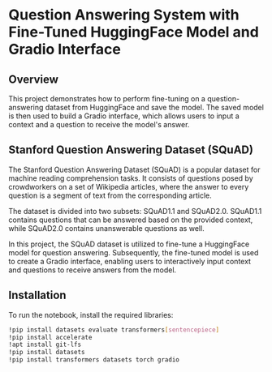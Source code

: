 # Question Answering System with Fine-Tuned HuggingFace Model and Gradio Interface

## Overview

This project demonstrates how to perform fine-tuning on a question-answering dataset from HuggingFace and save the model. The saved model is then used to build a Gradio interface, which allows users to input a context and a question to receive the model's answer.



## Stanford Question Answering Dataset (SQuAD)

The Stanford Question Answering Dataset (SQuAD) is a popular dataset for machine reading comprehension tasks. It consists of questions posed by crowdworkers on a set of Wikipedia articles, where the answer to every question is a segment of text from the corresponding article.

The dataset is divided into two subsets: SQuAD1.1 and SQuAD2.0. SQuAD1.1 contains questions that can be answered based on the provided context, while SQuAD2.0 contains unanswerable questions as well.

In this project, the SQuAD dataset is utilized to fine-tune a HuggingFace model for question answering. Subsequently, the fine-tuned model is used to create a Gradio interface, enabling users to interactively input context and questions to receive answers from the model.


## Installation

To run the notebook, install the required libraries:

```bash
!pip install datasets evaluate transformers[sentencepiece]
!pip install accelerate
!apt install git-lfs
!pip install datasets
!pip install transformers datasets torch gradio




